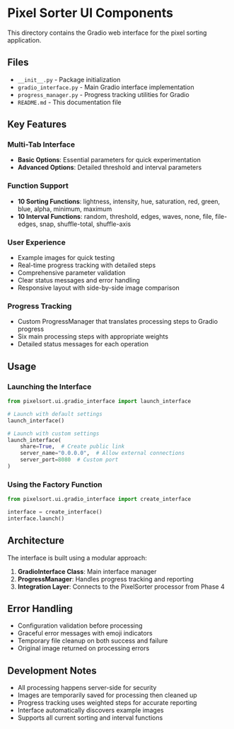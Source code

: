 # Pixel Sorter UI Components

This directory contains the Gradio web interface for the pixel sorting application.

## Files

- `__init__.py` - Package initialization
- `gradio_interface.py` - Main Gradio interface implementation
- `progress_manager.py` - Progress tracking utilities for Gradio
- `README.md` - This documentation file

## Key Features

### Multi-Tab Interface
- **Basic Options**: Essential parameters for quick experimentation
- **Advanced Options**: Detailed threshold and interval parameters

### Function Support
- **10 Sorting Functions**: lightness, intensity, hue, saturation, red, green, blue, alpha, minimum, maximum
- **10 Interval Functions**: random, threshold, edges, waves, none, file, file-edges, snap, shuffle-total, shuffle-axis

### User Experience
- Example images for quick testing
- Real-time progress tracking with detailed steps
- Comprehensive parameter validation
- Clear status messages and error handling
- Responsive layout with side-by-side image comparison

### Progress Tracking
- Custom ProgressManager that translates processing steps to Gradio progress
- Six main processing steps with appropriate weights
- Detailed status messages for each operation

## Usage

### Launching the Interface

```python
from pixelsort.ui.gradio_interface import launch_interface

# Launch with default settings
launch_interface()

# Launch with custom settings
launch_interface(
    share=True,  # Create public link
    server_name="0.0.0.0",  # Allow external connections
    server_port=8080  # Custom port
)
```

### Using the Factory Function

```python
from pixelsort.ui.gradio_interface import create_interface

interface = create_interface()
interface.launch()
```

## Architecture

The interface is built using a modular approach:

1. **GradioInterface Class**: Main interface manager
2. **ProgressManager**: Handles progress tracking and reporting
3. **Integration Layer**: Connects to the PixelSorter processor from Phase 4

## Error Handling

- Configuration validation before processing
- Graceful error messages with emoji indicators
- Temporary file cleanup on both success and failure
- Original image returned on processing errors

## Development Notes

- All processing happens server-side for security
- Images are temporarily saved for processing then cleaned up
- Progress tracking uses weighted steps for accurate reporting
- Interface automatically discovers example images
- Supports all current sorting and interval functions